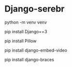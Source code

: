 # Django-serebr

python -m venv venv


pip install Django==3

pip install Pillow

pip install django-embed-video

pip install django-braces
